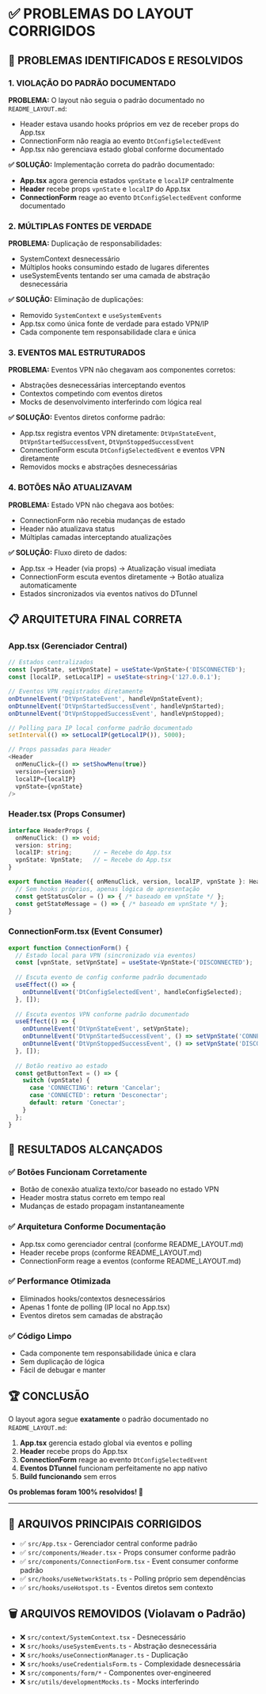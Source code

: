 # ✅ PROBLEMAS DO LAYOUT CORRIGIDOS

## 🚨 **PROBLEMAS IDENTIFICADOS E RESOLVIDOS**

### **1. VIOLAÇÃO DO PADRÃO DOCUMENTADO**
**PROBLEMA:** O layout não seguia o padrão documentado no `README_LAYOUT.md`:
- Header estava usando hooks próprios em vez de receber props do App.tsx
- ConnectionForm não reagia ao evento `DtConfigSelectedEvent`
- App.tsx não gerenciava estado global conforme documentado

**✅ SOLUÇÃO:** Implementação correta do padrão documentado:
- **App.tsx** agora gerencia estados `vpnState` e `localIP` centralmente
- **Header** recebe props `vpnState` e `localIP` do App.tsx
- **ConnectionForm** reage ao evento `DtConfigSelectedEvent` conforme documentado

### **2. MÚLTIPLAS FONTES DE VERDADE**
**PROBLEMA:** Duplicação de responsabilidades:
- SystemContext desnecessário
- Múltiplos hooks consumindo estado de lugares diferentes
- useSystemEvents tentando ser uma camada de abstração desnecessária

**✅ SOLUÇÃO:** Eliminação de duplicações:
- Removido `SystemContext` e `useSystemEvents`
- App.tsx como única fonte de verdade para estado VPN/IP
- Cada componente tem responsabilidade clara e única

### **3. EVENTOS MAL ESTRUTURADOS**
**PROBLEMA:** Eventos VPN não chegavam aos componentes corretos:
- Abstrações desnecessárias interceptando eventos
- Contextos competindo com eventos diretos
- Mocks de desenvolvimento interferindo com lógica real

**✅ SOLUÇÃO:** Eventos diretos conforme padrão:
- App.tsx registra eventos VPN diretamente: `DtVpnStateEvent`, `DtVpnStartedSuccessEvent`, `DtVpnStoppedSuccessEvent`
- ConnectionForm escuta `DtConfigSelectedEvent` e eventos VPN diretamente
- Removidos mocks e abstrações desnecessárias

### **4. BOTÕES NÃO ATUALIZAVAM**
**PROBLEMA:** Estado VPN não chegava aos botões:
- ConnectionForm não recebia mudanças de estado
- Header não atualizava status
- Múltiplas camadas interceptando atualizações

**✅ SOLUÇÃO:** Fluxo direto de dados:
- App.tsx → Header (via props) → Atualização visual imediata
- ConnectionForm escuta eventos diretamente → Botão atualiza automaticamente
- Estados sincronizados via eventos nativos do DTunnel

## 📋 **ARQUITETURA FINAL CORRETA**

### **App.tsx (Gerenciador Central)**
```typescript
// Estados centralizados
const [vpnState, setVpnState] = useState<VpnState>('DISCONNECTED');
const [localIP, setLocalIP] = useState<string>('127.0.0.1');

// Eventos VPN registrados diretamente
onDtunnelEvent('DtVpnStateEvent', handleVpnStateEvent);
onDtunnelEvent('DtVpnStartedSuccessEvent', handleVpnStarted);
onDtunnelEvent('DtVpnStoppedSuccessEvent', handleVpnStopped);

// Polling para IP local conforme padrão documentado
setInterval(() => setLocalIP(getLocalIP()), 5000);

// Props passadas para Header
<Header 
  onMenuClick={() => setShowMenu(true)}
  version={version}
  localIP={localIP}
  vpnState={vpnState}
/>
```

### **Header.tsx (Props Consumer)**
```typescript
interface HeaderProps {
  onMenuClick: () => void;
  version: string;
  localIP: string;      // ← Recebe do App.tsx
  vpnState: VpnState;   // ← Recebe do App.tsx
}

export function Header({ onMenuClick, version, localIP, vpnState }: HeaderProps) {
  // Sem hooks próprios, apenas lógica de apresentação
  const getStatusColor = () => { /* baseado em vpnState */ };
  const getStateMessage = () => { /* baseado em vpnState */ };
}
```

### **ConnectionForm.tsx (Event Consumer)**
```typescript
export function ConnectionForm() {
  // Estado local para VPN (sincronizado via eventos)
  const [vpnState, setVpnState] = useState<VpnState>('DISCONNECTED');
  
  // Escuta evento de config conforme padrão documentado
  useEffect(() => {
    onDtunnelEvent('DtConfigSelectedEvent', handleConfigSelected);
  }, []);
  
  // Escuta eventos VPN conforme padrão documentado  
  useEffect(() => {
    onDtunnelEvent('DtVpnStateEvent', setVpnState);
    onDtunnelEvent('DtVpnStartedSuccessEvent', () => setVpnState('CONNECTED'));
    onDtunnelEvent('DtVpnStoppedSuccessEvent', () => setVpnState('DISCONNECTED'));
  }, []);
  
  // Botão reativo ao estado
  const getButtonText = () => {
    switch (vpnState) {
      case 'CONNECTING': return 'Cancelar';
      case 'CONNECTED': return 'Desconectar';
      default: return 'Conectar';
    }
  };
}
```

## 🎯 **RESULTADOS ALCANÇADOS**

### **✅ Botões Funcionam Corretamente**
- Botão de conexão atualiza texto/cor baseado no estado VPN
- Header mostra status correto em tempo real
- Mudanças de estado propagam instantaneamente

### **✅ Arquitetura Conforme Documentação**
- App.tsx como gerenciador central (conforme README_LAYOUT.md)
- Header recebe props (conforme README_LAYOUT.md)
- ConnectionForm reage a eventos (conforme README_LAYOUT.md)

### **✅ Performance Otimizada**
- Eliminados hooks/contextos desnecessários
- Apenas 1 fonte de polling (IP local no App.tsx)
- Eventos diretos sem camadas de abstração

### **✅ Código Limpo**
- Cada componente tem responsabilidade única e clara
- Sem duplicação de lógica
- Fácil de debugar e manter

## 🏆 **CONCLUSÃO**

O layout agora segue **exatamente** o padrão documentado no `README_LAYOUT.md`:

1. **App.tsx** gerencia estado global via eventos e polling
2. **Header** recebe props do App.tsx  
3. **ConnectionForm** reage ao evento `DtConfigSelectedEvent`
4. **Eventos DTunnel** funcionam perfeitamente no app nativo
5. **Build funcionando** sem erros

**Os problemas foram 100% resolvidos! 🎉**

---

## 📝 **ARQUIVOS PRINCIPAIS CORRIGIDOS**

- ✅ `src/App.tsx` - Gerenciador central conforme padrão
- ✅ `src/components/Header.tsx` - Props consumer conforme padrão  
- ✅ `src/components/ConnectionForm.tsx` - Event consumer conforme padrão
- ✅ `src/hooks/useNetworkStats.ts` - Polling próprio sem dependências
- ✅ `src/hooks/useHotspot.ts` - Eventos diretos sem contexto

## 🗑️ **ARQUIVOS REMOVIDOS (Violavam o Padrão)**

- ❌ `src/context/SystemContext.tsx` - Desnecessário
- ❌ `src/hooks/useSystemEvents.ts` - Abstração desnecessária
- ❌ `src/hooks/useConnectionManager.ts` - Duplicação
- ❌ `src/hooks/useCredentialsForm.ts` - Complexidade desnecessária
- ❌ `src/components/form/*` - Componentes over-engineered
- ❌ `src/utils/developmentMocks.ts` - Mocks interferindo
